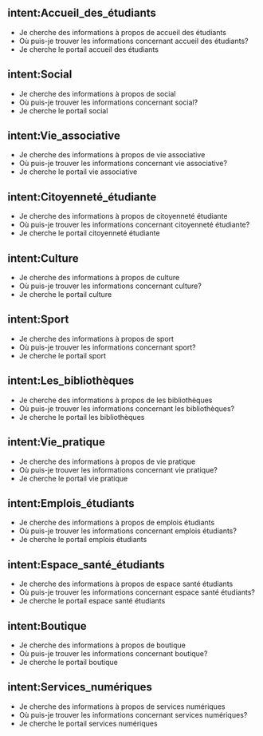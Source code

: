 ﻿## intent:Accueil_des_étudiants
- Je cherche des informations à propos de accueil des étudiants
- Où puis-je trouver les informations concernant accueil des étudiants?
- Je cherche le portail accueil des étudiants

## intent:Social
- Je cherche des informations à propos de social
- Où puis-je trouver les informations concernant social?
- Je cherche le portail social

## intent:Vie_associative
- Je cherche des informations à propos de vie associative
- Où puis-je trouver les informations concernant vie associative?
- Je cherche le portail vie associative

## intent:Citoyenneté_étudiante
- Je cherche des informations à propos de citoyenneté étudiante
- Où puis-je trouver les informations concernant citoyenneté étudiante?
- Je cherche le portail citoyenneté étudiante

## intent:Culture
- Je cherche des informations à propos de culture
- Où puis-je trouver les informations concernant culture?
- Je cherche le portail culture

## intent:Sport
- Je cherche des informations à propos de sport
- Où puis-je trouver les informations concernant sport?
- Je cherche le portail sport

## intent:Les_bibliothèques
- Je cherche des informations à propos de les bibliothèques
- Où puis-je trouver les informations concernant les bibliothèques?
- Je cherche le portail les bibliothèques

## intent:Vie_pratique
- Je cherche des informations à propos de vie pratique
- Où puis-je trouver les informations concernant vie pratique?
- Je cherche le portail vie pratique

## intent:Emplois_étudiants
- Je cherche des informations à propos de emplois étudiants
- Où puis-je trouver les informations concernant emplois étudiants?
- Je cherche le portail emplois étudiants

## intent:Espace_santé_étudiants
- Je cherche des informations à propos de espace santé étudiants
- Où puis-je trouver les informations concernant espace santé étudiants?
- Je cherche le portail espace santé étudiants

## intent:Boutique
- Je cherche des informations à propos de boutique
- Où puis-je trouver les informations concernant boutique?
- Je cherche le portail boutique

## intent:Services_numériques
- Je cherche des informations à propos de services numériques
- Où puis-je trouver les informations concernant services numériques?
- Je cherche le portail services numériques

